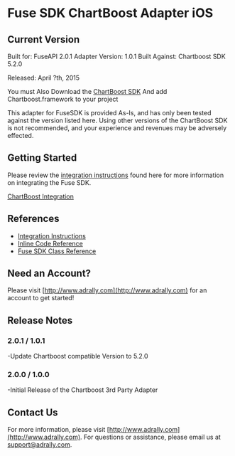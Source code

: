 # Fuse SDK ChartBoost Adapter iOS 

## Current Version

Built for: FuseAPI 2.0.1
Adapter Version: 1.0.1
Built Against: Chartboost SDK 5.2.0

Released: April ?th, 2015

You must Also Download the [ChartBoost SDK](https://www.chartboost.com) And add Chartboost.framework to your project

This adapter for FuseSDK is provided As-Is, and has only been tested against the version listed here.
Using other versions of the ChartBoost SDK is not recommended, and your experience and revenues may be adversely effected.

## Getting Started

Please review the [integration instructions](http://wiki.adrally.com/index.php/IOS) found here for more information on integrating the Fuse SDK.

[ChartBoost Integration](https://answers.chartboost.com/hc/en-us/articles/201220095-iOS-Integration)

## References

* [Integration Instructions](http://wiki.adrally.com/index.php/IOS)
* [Inline Code Reference](http://fusepowered.github.io/FuseSDKiOS/)
* [Fuse SDK Class Reference](http://fusepowered.github.io/FuseSDKiOS/Docs/html/interface_fuse_a_p_i.html)

## Need an Account?
Please visit [http://www.adrally.com](http://www.adrally.com) for an account to get started!

## Release Notes

### 2.0.1 / 1.0.1

-Update Chartboost compatible Version to 5.2.0

### 2.0.0 / 1.0.0

-Initial Release of the Chartboost 3rd Party Adapter


## Contact Us
For more information, please visit [http://www.adrally.com](http://www.adrally.com). For questions or assistance, please email us at [support@adrally.com](mailto:support@adrally.com).
